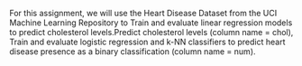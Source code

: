 For this assignment, we will use the Heart Disease Dataset from the UCI Machine Learning Repository to Train and evaluate linear regression models to predict cholesterol levels.Predict cholesterol levels (column name = chol), Train and evaluate logistic regression and k-NN classifiers to predict heart disease presence as a binary classification  (column name = num).